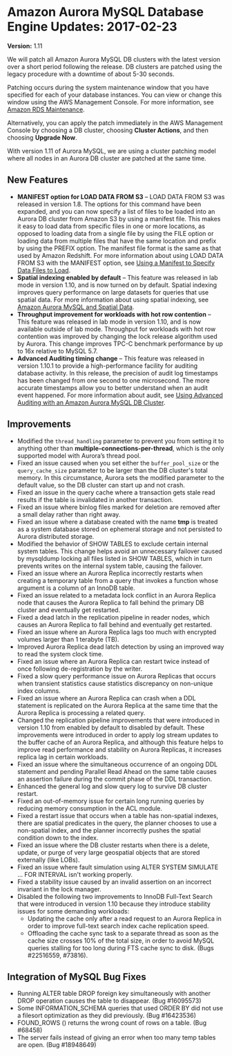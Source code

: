 # Amazon Aurora MySQL Database Engine Updates: 2017\-02\-23<a name="AuroraMySQL.Updates.20170223"></a>

**Version:** 1\.11

We will patch all Amazon Aurora MySQL DB clusters with the latest version over a short period following the release\. DB clusters are patched using the legacy procedure with a downtime of about 5\-30 seconds\. 

Patching occurs during the system maintenance window that you have specified for each of your database instances\. You can view or change this window using the AWS Management Console\. For more information, see [Amazon RDS Maintenance](USER_UpgradeDBInstance.Maintenance.md)\.

Alternatively, you can apply the patch immediately in the AWS Management Console by choosing a DB cluster, choosing **Cluster Actions**, and then choosing **Upgrade Now**\.

With version 1\.11 of Aurora MySQL, we are using a cluster patching model where all nodes in an Aurora DB cluster are patched at the same time\.

## New Features<a name="AuroraMySQL.Updates.20170223.New"></a>
+ **MANIFEST option for LOAD DATA FROM S3** – LOAD DATA FROM S3 was released in version 1\.8\. The options for this command have been expanded, and you can now specify a list of files to be loaded into an Aurora DB cluster from Amazon S3 by using a manifest file\. This makes it easy to load data from specific files in one or more locations, as opposed to loading data from a single file by using the FILE option or loading data from multiple files that have the same location and prefix by using the PREFIX option\. The manifest file format is the same as that used by Amazon Redshift\. For more information about using LOAD DATA FROM S3 with the MANIFEST option, see [Using a Manifest to Specify Data Files to Load](AuroraMySQL.Integrating.LoadFromS3.md#AuroraMySQL.Integrating.LoadFromS3.Manifest)\.
+ **Spatial indexing enabled by default** – This feature was released in lab mode in version 1\.10, and is now turned on by default\. Spatial indexing improves query performance on large datasets for queries that use spatial data\. For more information about using spatial indexing, see [Amazon Aurora MySQL and Spatial Data](Aurora.AuroraMySQL.md#Aurora.AuroraMySQL.Spatial)\.
+ **Throughput improvement for workloads with hot row contention** – This feature was released in lab mode in version 1\.10, and is now available outside of lab mode\. Throughput for workloads with hot row contention was improved by changing the lock release algorithm used by Aurora\. This change improves TPC\-C benchmark performance by up to 16x relative to MySQL 5\.7\.
+ **Advanced Auditing timing change** – This feature was released in version 1\.10\.1 to provide a high\-performance facility for auditing database activity\. In this release, the precision of audit log timestamps has been changed from one second to one microsecond\. The more accurate timestamps allow you to better understand when an audit event happened\. For more information about audit, see [Using Advanced Auditing with an Amazon Aurora MySQL DB Cluster](AuroraMySQL.Auditing.md)\.

## Improvements<a name="AuroraMySQL.Updates.20170223.Improvements"></a>
+ Modified the `thread_handling` parameter to prevent you from setting it to anything other than **multiple\-connections\-per\-thread**, which is the only supported model with Aurora’s thread pool\.
+ Fixed an issue caused when you set either the `buffer_pool_size` or the `query_cache_size` parameter to be larger than the DB cluster's total memory\. In this circumstance, Aurora sets the modified parameter to the default value, so the DB cluster can start up and not crash\.
+ Fixed an issue in the query cache where a transaction gets stale read results if the table is invalidated in another transaction\.
+ Fixed an issue where binlog files marked for deletion are removed after a small delay rather than right away\.
+ Fixed an issue where a database created with the name **tmp** is treated as a system database stored on ephemeral storage and not persisted to Aurora distributed storage\.
+ Modified the behavior of SHOW TABLES to exclude certain internal system tables\. This change helps avoid an unnecessary failover caused by mysqldump locking all files listed in SHOW TABLES, which in turn prevents writes on the internal system table, causing the failover\.
+ Fixed an issue where an Aurora Replica incorrectly restarts when creating a temporary table from a query that invokes a function whose argument is a column of an InnoDB table\.
+ Fixed an issue related to a metadata lock conflict in an Aurora Replica node that causes the Aurora Replica to fall behind the primary DB cluster and eventually get restarted\.
+ Fixed a dead latch in the replication pipeline in reader nodes, which causes an Aurora Replica to fall behind and eventually get restarted\.
+ Fixed an issue where an Aurora Replica lags too much with encrypted volumes larger than 1 terabyte \(TB\)\.
+ Improved Aurora Replica dead latch detection by using an improved way to read the system clock time\.
+ Fixed an issue where an Aurora Replica can restart twice instead of once following de\-registration by the writer\.
+ Fixed a slow query performance issue on Aurora Replicas that occurs when transient statistics cause statistics discrepancy on non\-unique index columns\.
+ Fixed an issue where an Aurora Replica can crash when a DDL statement is replicated on the Aurora Replica at the same time that the Aurora Replica is processing a related query\.
+ Changed the replication pipeline improvements that were introduced in version 1\.10 from enabled by default to disabled by default\. These improvements were introduced in order to apply log stream updates to the buffer cache of an Aurora Replica, and although this feature helps to improve read performance and stability on Aurora Replicas, it increases replica lag in certain workloads\.
+ Fixed an issue where the simultaneous occurrence of an ongoing DDL statement and pending Parallel Read Ahead on the same table causes an assertion failure during the commit phase of the DDL transaction\.
+ Enhanced the general log and slow query log to survive DB cluster restart\.
+ Fixed an out\-of\-memory issue for certain long running queries by reducing memory consumption in the ACL module\.
+ Fixed a restart issue that occurs when a table has non\-spatial indexes, there are spatial predicates in the query, the planner chooses to use a non\-spatial index, and the planner incorrectly pushes the spatial condition down to the index\.
+ Fixed an issue where the DB cluster restarts when there is a delete, update, or purge of very large geospatial objects that are stored externally \(like LOBs\)\.
+ Fixed an issue where fault simulation using ALTER SYSTEM SIMULATE … FOR INTERVAL isn't working properly\.
+ Fixed a stability issue caused by an invalid assertion on an incorrect invariant in the lock manager\.
+ Disabled the following two improvements to InnoDB Full\-Text Search that were introduced in version 1\.10 because they introduce stability issues for some demanding workloads:
  +  Updating the cache only after a read request to an Aurora Replica in order to improve full\-text search index cache replication speed\. 
  + Offloading the cache sync task to a separate thread as soon as the cache size crosses 10% of the total size, in order to avoid MySQL queries stalling for too long during FTS cache sync to disk\. \(Bugs \#22516559, \#73816\)\.

## Integration of MySQL Bug Fixes<a name="AuroraMySQL.Updates.20170223.BugFixes"></a>
+ Running ALTER table DROP foreign key simultaneously with another DROP operation causes the table to disappear\. \(Bug \#16095573\)
+ Some INFORMATION\_SCHEMA queries that used ORDER BY did not use a filesort optimization as they did previously\. \(Bug \#16423536\)
+ FOUND\_ROWS \(\) returns the wrong count of rows on a table\. \(Bug \#68458\)
+ The server fails instead of giving an error when too many temp tables are open\. \(Bug \#18948649\)